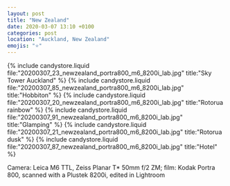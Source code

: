 ```yaml
---
layout: post
title: "New Zealand"
date: 2020-03-07 13:10 +0100
categories: post
location: "Auckland, New Zealand"
emojis: "⭐"
---
```


{% include candystore.liquid file:"20200307_23_newzealand_portra800_m6_8200i_lab.jpg" title:"Sky Tower Auckland" %}
{% include candystore.liquid file:"20200307_85_newzealand_portra800_m6_8200i_lab.jpg" title:"Hobbiton" %}
{% include candystore.liquid file:"20200307_20_newzealand_portra800_m6_8200i_lab.jpg" title:"Rotorua rainbow" %}
{% include candystore.liquid file:"20200307_91_newzealand_portra800_m6_8200i_lab.jpg" title:"Glamping" %}
{% include candystore.liquid file:"20200307_21_newzealand_portra800_m6_8200i_lab.jpg" title:"Rotorua dusk" %}
{% include candystore.liquid file:"20200307_87_newzealand_portra800_m6_8200i_lab.jpg" title:"Hotel" %}

Camera: Leica M6 TTL, Zeiss Planar T* 50mm f/2 ZM; film: Kodak Portra 800, scanned with a Plustek 8200i, edited in Lightroom 